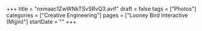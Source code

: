 +++
title = "nxmaac1ZwWNkTSvSRvQ3.avif"
draft = false
tags = ["Photos"]
categories = ["Creative Engineering"]
pages = ["Looney Bird Interactive (Mijjin)"]
startDate = ""
+++
